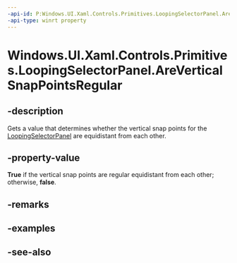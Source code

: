 ```yaml
---
-api-id: P:Windows.UI.Xaml.Controls.Primitives.LoopingSelectorPanel.AreVerticalSnapPointsRegular
-api-type: winrt property
---
```


<!-- Property syntax
public bool AreVerticalSnapPointsRegular { get; }
-->

# Windows.UI.Xaml.Controls.Primitives.LoopingSelectorPanel.AreVerticalSnapPointsRegular

## -description
Gets a value that determines whether the vertical snap points for the [LoopingSelectorPanel](loopingselectorpanel.md) are equidistant from each other.



## -property-value
**True** if the vertical snap points are regular equidistant from each other; otherwise, **false**.

## -remarks

## -examples

## -see-also

